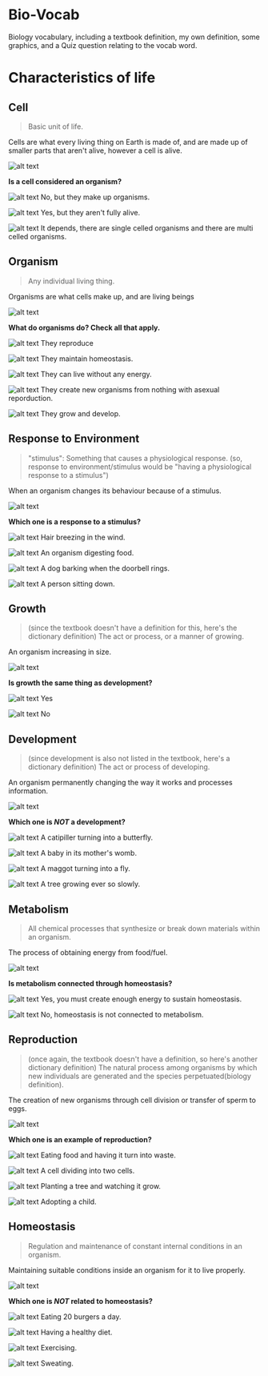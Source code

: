 # Bio-Vocab
Biology vocabulary, including a textbook definition, my own definition, some graphics, and a Quiz question relating to the vocab word.
# Characteristics of life
## Cell
>Basic unit of life.

Cells are what every living thing on Earth is made of, and are made up of smaller parts that aren't alive, however a cell is alive.

![alt text](cell.jfif "cell")

**Is a cell considered an organism?**

![alt text](opencircle.png "opencircle")
No, but they make up organisms.

![alt text](opencircle.png "opencircle") 
Yes, but they aren't fully alive.

![alt text](closedcircle.png "closed circle")
It depends, there are single celled organisms and there are multi celled organisms.


## Organism
>Any individual living thing.

Organisms are what cells make up, and are living beings

![alt text](organism.jfif "organism")

**What do organisms do? Check all that apply.**

![alt text](closedcircle.png "closedcircle")
They reproduce

![alt text](closedcircle.png "closedcircle")
They maintain homeostasis.

![alt text](opencircle.png "opencircle")
They can live without any energy.

![alt text](opencircle.png "opencircle")
They create new organisms from nothing with asexual reporduction.

![alt text](closedcircle.png "closedcircle")
They grow and develop.


## Response to Environment
>"stimulus": Something that causes a physiological response. (so, response to environment/stimulus would be "having a physiological response to a stimulus")

When an organism changes its behaviour because of a stimulus.

![alt text](scared.jfif "scared")

**Which one is a response to a stimulus?**

![alt text](opencircle.png "opencircle")
Hair breezing in the wind.

![alt text](opencircle.png "opencircle")
An organism digesting food.

![alt text](closedcircle.png "closedcircle")
A dog barking when the doorbell rings.

![alt text](opencircle.png "opencircle")
A person sitting down.


## Growth
>(since the textbook doesn't have a definition for this, here's the dictionary definition) The act or process, or a manner of growing.

An organism increasing in size.

![alt text](growth.jfif "growth")

**Is growth the same thing as development?**

![alt text](opencircle.png "opencircle")
Yes

![alt text](closedcircle.png "closedcircle")
No


## Development
>(since development is also not listed in the textbook, here's a dictionary definition) The act or process of developing.

An organism permanently changing the way it works and processes information.

![alt text](development.jfif "development")

**Which one is _NOT_ a development?**

![alt text](opencircle.png "opencircle")
A catipiller turning into a butterfly.

![alt text](opencircle.png "opencircle")
A baby in its mother's womb.

![alt text](opencircle.png "opencircle")
A maggot turning into a fly.

![alt text](closedcircle.png "closedcircle")
A tree growing ever so slowly.


## Metabolism
>All chemical processes that synthesize or break down materials within an organism.

The process of obtaining energy from food/fuel.

![alt text](metabolism.jfif "metabolism")

**Is metabolism connected through homeostasis?**

![alt text](closedcircle.png "closedcircle")
Yes, you must create enough energy to sustain homeostasis.

![alt text](opencircle.png "opencircle")
No, homeostasis is not connected to metabolism.


## Reproduction
>(once again, the textbook doesn't have a definition, so here's another dictionary definition) The natural process among organisms by which new individuals are generated and the species perpetuated(biology definition).

The creation of new organisms through cell division or transfer of sperm to eggs.

![alt text](reproduction.jfif "reproduction")

**Which one is an example of reproduction?**

![alt text](opencircle.png "opencircle")
Eating food and having it turn into waste.

![alt text](closedcircle.png "closedcircle")
A cell dividing into two cells.

![alt text](opencircle.png "opencircle")
Planting a tree and watching it grow.

![alt text](opencircle.png "opencircle")
Adopting a child.


## Homeostasis
>Regulation and maintenance of constant internal conditions in an organism.

Maintaining suitable conditions inside an organism for it to live properly.

![alt text](homeostasis.jfif "homeostasis")

**Which one is _NOT_ related to homeostasis?**

![alt text](closedcircle.png "closedcircle")
Eating 20 burgers a day.

![alt text](opencircle.png "opencircle")
Having a healthy diet.

![alt text](opencircle.png "opencircle")
Exercising.

![alt text](opencircle.png "opencircle")
Sweating.
